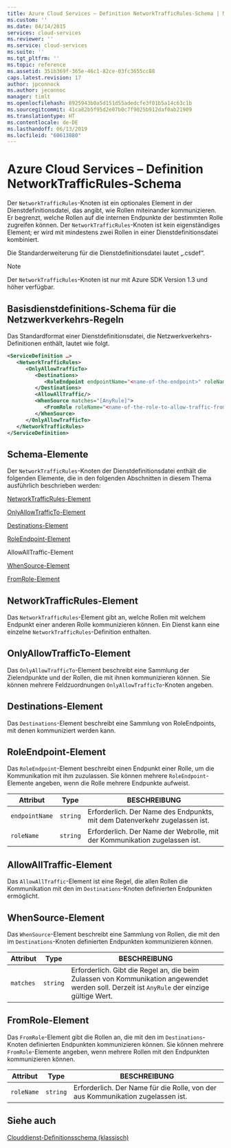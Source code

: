 ```yaml
---
title: Azure Cloud Services – Definition NetworkTrafficRules-Schema | Microsoft-Dokumentation
ms.custom: ''
ms.date: 04/14/2015
services: cloud-services
ms.reviewer: ''
ms.service: cloud-services
ms.suite: ''
ms.tgt_pltfrm: ''
ms.topic: reference
ms.assetid: 351b369f-365e-46c1-82ce-03fc3655cc88
caps.latest.revision: 17
author: jpconnock
ms.author: jeconnoc
manager: timlt
ms.openlocfilehash: 8925943b0a5d151d55adedcfe3f01b5a14c63c1b
ms.sourcegitcommit: 41ca82b5f95d2e07b0c7f9025b912daf0ab21909
ms.translationtype: HT
ms.contentlocale: de-DE
ms.lasthandoff: 06/13/2019
ms.locfileid: "60613880"
---
```

# <a name="azure-cloud-services-definition-networktrafficrules-schema"></a>Azure Cloud Services – Definition NetworkTrafficRules-Schema
Der `NetworkTrafficRules`-Knoten ist ein optionales Element in der Dienstdefinitionsdatei, das angibt, wie Rollen miteinander kommunizieren. Er begrenzt, welche Rollen auf die internen Endpunkte der bestimmten Rolle zugreifen können. Der `NetworkTrafficRules`-Knoten ist kein eigenständiges Element; er wird mit mindestens zwei Rollen in einer Dienstdefinitionsdatei kombiniert.

Die Standarderweiterung für die Dienstdefinitionsdatei lautet „.csdef“.

> [!NOTE]
>  Der `NetworkTrafficRules`-Knoten ist nur mit Azure SDK Version 1.3 und höher verfügbar.

## <a name="basic-service-definition-schema-for-the-network-traffic-rules"></a>Basisdienstdefinitions-Schema für die Netzwerkverkehrs-Regeln
Das Standardformat einer Dienstdefinitionsdatei, die Netzwerkverkehrs-Definitionen enthält, lautet wie folgt.

```xml
<ServiceDefinition …>
   <NetworkTrafficRules>
      <OnlyAllowTrafficTo>
         <Destinations>
            <RoleEndpoint endpointName="<name-of-the-endpoint>" roleName="<name-of-the-role-containing-the-endpoint>"/>
         </Destinations>
         <AllowAllTraffic/>
         <WhenSource matches="[AnyRule]">
            <FromRole roleName="<name-of-the-role-to-allow-traffic-from>"/>
         </WhenSource>
      </OnlyAllowTrafficTo>
   </NetworkTrafficRules>
</ServiceDefinition>
```

## <a name="schema-elements"></a>Schema-Elemente
Der `NetworkTrafficRules`-Knoten der Dienstdefinitionsdatei enthält die folgenden Elemente, die in den folgenden Abschnitten in diesem Thema ausführlich beschrieben werden:

[NetworkTrafficRules-Element](#NetworkTrafficRules)

[OnlyAllowTrafficTo-Element](#OnlyAllowTrafficTo)

[Destinations-Element](#Destinations)

[RoleEndpoint-Element](#RoleEndpoint)

AllowAllTraffic-Element

[WhenSource-Element](#WhenSource)

[FromRole-Element](#FromRole)

##  <a name="NetworkTrafficRules"></a>NetworkTrafficRules-Element
Das `NetworkTrafficRules`-Element gibt an, welche Rollen mit welchem Endpunkt einer anderen Rolle kommunizieren können. Ein Dienst kann eine einzelne `NetworkTrafficRules`-Definition enthalten.

##  <a name="OnlyAllowTrafficTo"></a>OnlyAllowTrafficTo-Element
Das `OnlyAllowTrafficTo`-Element beschreibt eine Sammlung der Zielendpunkte und der Rollen, die mit ihnen kommunizieren können. Sie können mehrere Feldzuordnungen `OnlyAllowTrafficTo`-Knoten angeben.

##  <a name="Destinations"></a>Destinations-Element
Das `Destinations`-Element beschreibt eine Sammlung von RoleEndpoints, mit denen kommuniziert werden kann.

##  <a name="RoleEndpoint"></a> RoleEndpoint-Element
Das `RoleEndpoint`-Element beschreibt einen Endpunkt einer Rolle, um die Kommunikation mit ihm zuzulassen. Sie können mehrere `RoleEndpoint`-Elemente angeben, wenn die Rolle mehrere Endpunkte aufweist.

| Attribut      | Type     | BESCHREIBUNG |
| -------------- | -------- | ----------- |
| `endpointName` | `string` | Erforderlich. Der Name des Endpunkts, mit dem Datenverkehr zugelassen ist.|
| `roleName`     | `string` | Erforderlich. Der Name der Webrolle, mit der Kommunikation zugelassen ist.|

## <a name="allowalltraffic-element"></a>AllowAllTraffic-Element
Das `AllowAllTraffic`-Element ist eine Regel, die allen Rollen die Kommunikation mit den im `Destinations`-Knoten definierten Endpunkten ermöglicht.

##  <a name="WhenSource"></a> WhenSource-Element
Das `WhenSource`-Element beschreibt eine Sammlung von Rollen, die mit den im `Destinations`-Knoten definierten Endpunkten kommunizieren können.

| Attribut | Type     | BESCHREIBUNG |
| --------- | -------- | ----------- |
| `matches` | `string` | Erforderlich. Gibt die Regel an, die beim Zulassen von Kommunikation angewendet werden soll. Derzeit ist `AnyRule` der einzige gültige Wert.|
  
##  <a name="FromRole"></a> FromRole-Element
Das `FromRole`-Element gibt die Rollen an, die mit den im `Destinations`-Knoten definierten Endpunkten kommunizieren können. Sie können mehrere `FromRole`-Elemente angeben, wenn mehrere Rollen mit den Endpunkten kommunizieren können.

| Attribut  | Type     | BESCHREIBUNG |
| ---------- | -------- | ----------- |
| `roleName` | `string` | Erforderlich. Der Name für die Rolle, von der aus Kommunikation zugelassen ist.|

## <a name="see-also"></a>Siehe auch
[Clouddienst-Definitionsschema (klassisch)](schema-csdef-file.md)
